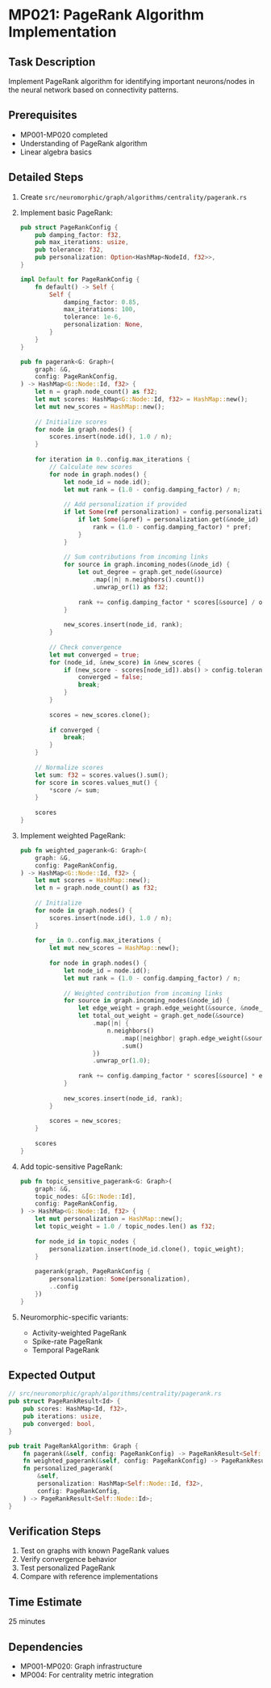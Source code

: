 # MP021: PageRank Algorithm Implementation

## Task Description
Implement PageRank algorithm for identifying important neurons/nodes in the neural network based on connectivity patterns.

## Prerequisites
- MP001-MP020 completed
- Understanding of PageRank algorithm
- Linear algebra basics

## Detailed Steps

1. Create `src/neuromorphic/graph/algorithms/centrality/pagerank.rs`

2. Implement basic PageRank:
   ```rust
   pub struct PageRankConfig {
       pub damping_factor: f32,
       pub max_iterations: usize,
       pub tolerance: f32,
       pub personalization: Option<HashMap<NodeId, f32>>,
   }
   
   impl Default for PageRankConfig {
       fn default() -> Self {
           Self {
               damping_factor: 0.85,
               max_iterations: 100,
               tolerance: 1e-6,
               personalization: None,
           }
       }
   }
   
   pub fn pagerank<G: Graph>(
       graph: &G,
       config: PageRankConfig,
   ) -> HashMap<G::Node::Id, f32> {
       let n = graph.node_count() as f32;
       let mut scores: HashMap<G::Node::Id, f32> = HashMap::new();
       let mut new_scores = HashMap::new();
       
       // Initialize scores
       for node in graph.nodes() {
           scores.insert(node.id(), 1.0 / n);
       }
       
       for iteration in 0..config.max_iterations {
           // Calculate new scores
           for node in graph.nodes() {
               let node_id = node.id();
               let mut rank = (1.0 - config.damping_factor) / n;
               
               // Add personalization if provided
               if let Some(ref personalization) = config.personalization {
                   if let Some(&pref) = personalization.get(&node_id) {
                       rank = (1.0 - config.damping_factor) * pref;
                   }
               }
               
               // Sum contributions from incoming links
               for source in graph.incoming_nodes(&node_id) {
                   let out_degree = graph.get_node(&source)
                       .map(|n| n.neighbors().count())
                       .unwrap_or(1) as f32;
                   
                   rank += config.damping_factor * scores[&source] / out_degree;
               }
               
               new_scores.insert(node_id, rank);
           }
           
           // Check convergence
           let mut converged = true;
           for (node_id, &new_score) in &new_scores {
               if (new_score - scores[node_id]).abs() > config.tolerance {
                   converged = false;
                   break;
               }
           }
           
           scores = new_scores.clone();
           
           if converged {
               break;
           }
       }
       
       // Normalize scores
       let sum: f32 = scores.values().sum();
       for score in scores.values_mut() {
           *score /= sum;
       }
       
       scores
   }
   ```

3. Implement weighted PageRank:
   ```rust
   pub fn weighted_pagerank<G: Graph>(
       graph: &G,
       config: PageRankConfig,
   ) -> HashMap<G::Node::Id, f32> {
       let mut scores = HashMap::new();
       let n = graph.node_count() as f32;
       
       // Initialize
       for node in graph.nodes() {
           scores.insert(node.id(), 1.0 / n);
       }
       
       for _ in 0..config.max_iterations {
           let mut new_scores = HashMap::new();
           
           for node in graph.nodes() {
               let node_id = node.id();
               let mut rank = (1.0 - config.damping_factor) / n;
               
               // Weighted contribution from incoming links
               for source in graph.incoming_nodes(&node_id) {
                   let edge_weight = graph.edge_weight(&source, &node_id).unwrap_or(1.0);
                   let total_out_weight = graph.get_node(&source)
                       .map(|n| {
                           n.neighbors()
                               .map(|neighbor| graph.edge_weight(&source, &neighbor).unwrap_or(1.0))
                               .sum()
                       })
                       .unwrap_or(1.0);
                   
                   rank += config.damping_factor * scores[&source] * edge_weight / total_out_weight;
               }
               
               new_scores.insert(node_id, rank);
           }
           
           scores = new_scores;
       }
       
       scores
   }
   ```

4. Add topic-sensitive PageRank:
   ```rust
   pub fn topic_sensitive_pagerank<G: Graph>(
       graph: &G,
       topic_nodes: &[G::Node::Id],
       config: PageRankConfig,
   ) -> HashMap<G::Node::Id, f32> {
       let mut personalization = HashMap::new();
       let topic_weight = 1.0 / topic_nodes.len() as f32;
       
       for node_id in topic_nodes {
           personalization.insert(node_id.clone(), topic_weight);
       }
       
       pagerank(graph, PageRankConfig {
           personalization: Some(personalization),
           ..config
       })
   }
   ```

5. Neuromorphic-specific variants:
   - Activity-weighted PageRank
   - Spike-rate PageRank
   - Temporal PageRank

## Expected Output
```rust
// src/neuromorphic/graph/algorithms/centrality/pagerank.rs
pub struct PageRankResult<Id> {
    pub scores: HashMap<Id, f32>,
    pub iterations: usize,
    pub converged: bool,
}

pub trait PageRankAlgorithm: Graph {
    fn pagerank(&self, config: PageRankConfig) -> PageRankResult<Self::Node::Id>;
    fn weighted_pagerank(&self, config: PageRankConfig) -> PageRankResult<Self::Node::Id>;
    fn personalized_pagerank(
        &self,
        personalization: HashMap<Self::Node::Id, f32>,
        config: PageRankConfig,
    ) -> PageRankResult<Self::Node::Id>;
}
```

## Verification Steps
1. Test on graphs with known PageRank values
2. Verify convergence behavior
3. Test personalized PageRank
4. Compare with reference implementations

## Time Estimate
25 minutes

## Dependencies
- MP001-MP020: Graph infrastructure
- MP004: For centrality metric integration